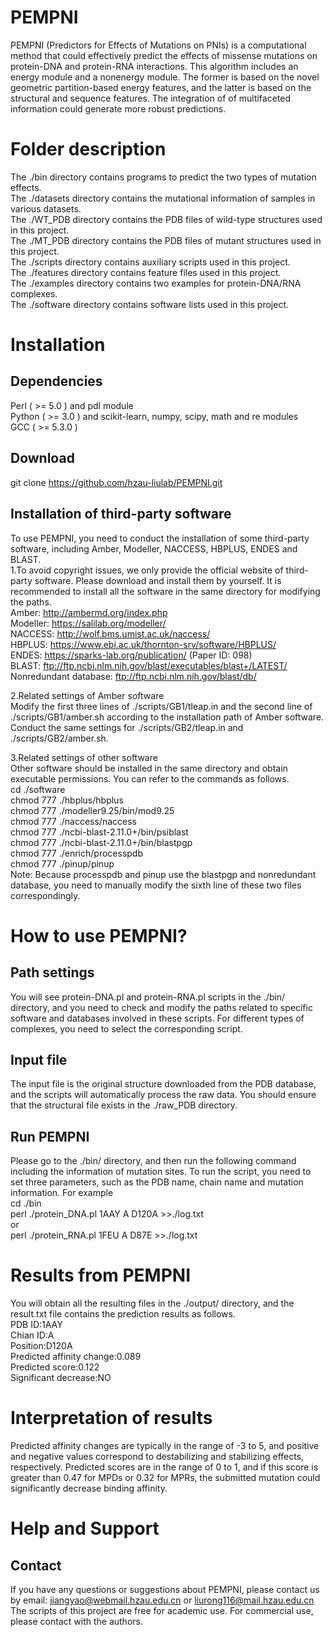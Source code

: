 # PEMPNI
PEMPNI (Predictors for Effects of Mutations on PNIs) is a computational method that could effectively predict the effects of missense mutations on protein-DNA and protein-RNA interactions. 
This algorithm includes an energy module and a nonenergy module. The former is based on the novel geometric partition-based energy features, and the latter is based on the structural and sequence features. The integration of of multifaceted information could generate more robust predictions.

# Folder description
The ./bin directory contains programs to predict the two types of mutation effects.<br>
The ./datasets directory contains the mutational information of samples in various datasets.<br>
The ./WT_PDB directory contains the PDB files of wild-type structures used in this project.<br>
The ./MT_PDB directory contains the PDB files of mutant structures used in this project.<br>
The ./scripts directory contains auxiliary scripts used in this project.<br>
The ./features directory contains feature files used in this project.<br>
The ./examples directory contains two examples for protein-DNA/RNA complexes.<br>
The ./software directory contains software lists used in this project.<br>

# Installation
## Dependencies
Perl ( >= 5.0 ) and  pdl module<br>
Python ( >= 3.0 ) and scikit-learn, numpy, scipy, math and re modules<br>
GCC ( >= 5.3.0 )<br>

## Download
git clone https://github.com/hzau-liulab/PEMPNI.git

## Installation of third-party software 
To use PEMPNI, you need to conduct the installation of some third-party software, including Amber, Modeller, NACCESS, HBPLUS, ENDES and BLAST.<br>
1.To avoid copyright issues, we only provide the official website of third-party software. Please download and install them by yourself. It is recommended to install all the software in the same directory for modifying the paths.<br>
Amber: http://ambermd.org/index.php<br>
Modeller: https://salilab.org/modeller/<br>
NACCESS: http://wolf.bms.umist.ac.uk/naccess/<br>
HBPLUS: https://www.ebi.ac.uk/thornton-srv/software/HBPLUS/<br>
ENDES: https://sparks-lab.org/publication/ (Paper ID: 098)<br>
BLAST: ftp://ftp.ncbi.nlm.nih.gov/blast/executables/blast+/LATEST/<br>
Nonredundant database: ftp://ftp.ncbi.nlm.nih.gov/blast/db/<br>

2.Related settings of Amber software<br>
Modify the first three lines of ./scripts/GB1/tleap.in and the second line of ./scripts/GB1/amber.sh according to the installation path of Amber software. Conduct the same settings for ./scripts/GB2/tleap.in and ./scripts/GB2/amber.sh.

3.Related settings of other software<br>
Other software should be installed in the same directory and obtain executable permissions. You can refer to the commands as follows.<br>
cd ./software<br>
chmod 777 ./hbplus/hbplus<br>
chmod 777 ./modeller9.25/bin/mod9.25<br>
chmod 777 ./naccess/naccess<br>
chmod 777 ./ncbi-blast-2.11.0+/bin/psiblast<br>
chmod 777 ./ncbi-blast-2.11.0+/bin/blastpgp<br>
chmod 777 ./enrich/processpdb<br>
chmod 777 ./pinup/pinup<br>
Note: Because processpdb and pinup use the blastpgp and nonredundant database, you need to manually modify the sixth line of these two files correspondingly.<br>

# How to use PEMPNI?
## Path settings
You will see protein-DNA.pl and protein-RNA.pl scripts in the ./bin/ directory, and you need to check and modify the paths related to specific software and databases involved in these scripts. For different types of complexes, you need to select the corresponding script.

## Input file
The input file is the original structure downloaded from the PDB database, and the scripts will automatically process the raw data. You should ensure that the structural file exists in the ./raw_PDB directory.

## Run PEMPNI
Please go to the ./bin/ directory, and then run the following command including the information of mutation sites. To run the script, you need to set three parameters, such as the PDB name, chain name and mutation information.
For example<br>
cd ./bin<br>
perl ./protein_DNA.pl 1AAY A D120A >>./log.txt<br>
or<br>
perl ./protein_RNA.pl 1FEU A D87E >>./log.txt<br>

# Results from PEMPNI
You will obtain all the resulting files in the  ./output/ directory, and the result.txt file contains the prediction results as follows.<br>
PDB ID:1AAY<br>
Chian ID:A<br>
Position:D120A<br>
Predicted affinity change:0.089<br>
Predicted score:0.122<br>
Significant decrease:NO<br>

# Interpretation of results
Predicted affinity changes are typically in the range of -3 to 5, and positive and negative values correspond to destabilizing and stabilizing effects, respectively. Predicted scores are in the range of 0 to 1, and if this score is greater than 0.47 for MPDs or 0.32 for MPRs, the submitted mutation could significantly decrease binding affinity.

# Help and Support
## Contact
If you have any questions or suggestions about PEMPNI, please contact us by email: jiangyao@webmail.hzau.edu.cn or liurong116@mail.hzau.edu.cn
The scripts of this project are free for academic use. For commercial use, please contact with the authors.
